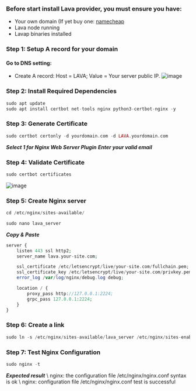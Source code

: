 ### Before start install Lava provider, you must ensure you have:
* Your own domain (If yet buy one: [namecheap](https://www.namecheap.com/)
* Lava node running
* Lavap binaries installed
### Step 1: Setup A record for your domain

#### Go to DNS setting:
* Create A record: Host = LAVA; Value = Your server public IP.
![image](https://github.com/vnbnode/VNBnode-Guides/assets/128967122/91f04293-70d9-4b87-9f8b-66808ce1940a)
### Step 2: Install Required Dependencies
```php
sudo apt update
sudo apt install certbot net-tools nginx python3-certbot-nginx -y
```
### Step 3: Generate Certificate
```php
sudo certbot certonly -d yourdomain.com -d LAVA.yourdomain.com
```
***Select 1 for Nginx Web Server Plugin***
***Enter your valid email***
### Step 4: Validate Certificate
```php
sudo certbot certificates
```
![image](https://github.com/vnbnode/VNBnode-Guides/assets/128967122/daaf691f-8ed4-46f2-b22d-563176743bee)
### Step 5: Create Nginx server
```php
cd /etc/nginx/sites-available/
```
```php
sudo nano lava_server
```
***Copy & Paste***
```php
server {
    listen 443 ssl http2;
    server_name lava.your-site.com;

    ssl_certificate /etc/letsencrypt/live/your-site.com/fullchain.pem;
    ssl_certificate_key /etc/letsencrypt/live/your-site.com/privkey.pem;
    error_log /var/log/nginx/debug.log debug;

    location / {
        proxy_pass http://127.0.0.1:2224;
        grpc_pass 127.0.0.1:2224;
    }
}
```
### Step 6: Create a link
```php
sudo ln -s /etc/nginx/sites-available/lava_server /etc/nginx/sites-enabled/lava_server
```
### Step 7: Test Nginx Configuration
```php
sudo nginx -t
```
***Expected result***
\ nginx: the configuration file /etc/nginx/nginx.conf syntax is ok
\ nginx: configuration file /etc/nginx/nginx.conf test is successful

